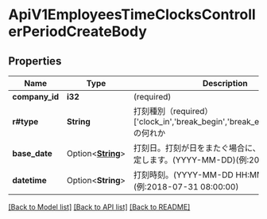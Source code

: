 # ApiV1EmployeesTimeClocksControllerPeriodCreateBody

## Properties

Name | Type | Description | Notes
------------ | ------------- | ------------- | -------------
**company_id** | **i32** | (required) | 
**r#type** | **String** | 打刻種別（required）['clock_in','break_begin','break_end','clock_out']の何れか | 
**base_date** | Option<[**String**](string.md)> | 打刻日。打刻が日をまたぐ場合に、前日の日付を指定します。(YYYY-MM-DD)(例:2018-07-31) | [optional]
**datetime** | Option<**String**> | 打刻時刻。(YYYY-MM-DD&nbsp;HH:MM:SS)(例:2018-07-31&nbsp;08:00:00) | [optional]

[[Back to Model list]](../README.md#documentation-for-models) [[Back to API list]](../README.md#documentation-for-api-endpoints) [[Back to README]](../README.md)


